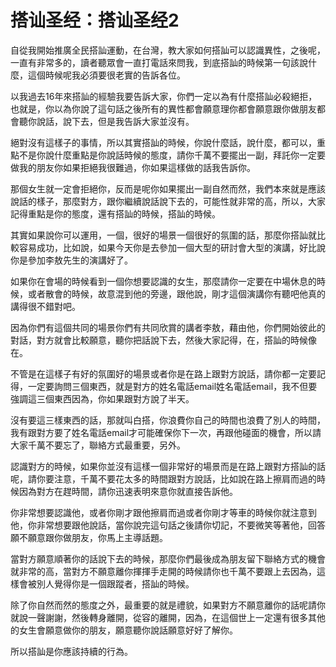# 搭讪圣经：搭讪圣经2

自從我開始推廣全民搭訕運動，在台灣，教大家如何搭訕可以認識異性，之後呢，一直有非常多的，讀者聽眾會一直打電話來問我，到底搭訕的時候第一句該說什麼，這個時候呢我必須要很老實的告訴各位。

以我過去16年來搭訕的經驗我要告訴大家，你們一定以為有什麼搭訕必殺絕拒，也就是，你以為你說了這句話之後所有的異性都會願意理你都會願意跟你做朋友都會聽你說話，說下去，但是我告訴大家並沒有。

絕對沒有這樣子的事情，所以其實搭訕的時候，你說什麼話，說什麼，都可以，重點不是你說什麼重點是你說話時候的態度，請你千萬不要擺出一副，拜託你一定要做我的朋友你如果拒絕我很難過，你如果這樣做的話我告訴你。

那個女生就一定會拒絕你，反而是呢你如果擺出一副自然而然，我們本來就是應該說話的樣子，那麼對方，跟你繼續說話說下去的，可能性就非常的高，所以，大家記得重點是你的態度，還有搭訕的時候，搭訕的時候。

其實如果說你可以運用，一個，很好的場景一個很好的氛圍的話，那麼你搭訕就比較容易成功，比如說，如果今天你是去參加一個大型的研討會大型的演講，好比說你是參加李敖先生的演講好了。

如果你在會場的時候看到一個你想要認識的女生，那麼請你一定要在中場休息的時候，或者散會的時候，故意混到他的旁邊，跟他說，剛才這個演講你有聽吧他真的講得很不錯對吧。

因為你們有這個共同的場景你們有共同欣賞的講者李敖，藉由他，你們開始彼此的對話，對方就會比較願意，聽你把話說下去，然後大家記得，在，搭訕的時候像在。

不管是在這樣子有好的氛圍好的場景或者你是在路上跟對方說話，請你都一定要記得，一定要詢問三個東西，就是對方的姓名電話email姓名電話email，我不但要強調這三個東西因為，你如果跟對方說了半天。

沒有要這三樣東西的話，那就叫白搭，你浪費你自己的時間也浪費了別人的時間，我有跟對方要了姓名電話email才可能確保你下一次，再跟他碰面的機會，所以請大家千萬不要忘了，聯絡方式最重要，另外。

認識對方的時候，如果你並沒有這樣一個非常好的場景而是在路上跟對方搭訕的話呢，請你要注意，千萬不要花太多的時間跟對方說話，比如說在路上擦肩而過的時候因為對方在趕時間，請你迅速表明來意你就直接告訴他。

你非常想要認識他，或者你剛才跟他擦肩而過或者你剛才等車的時候你就注意到他，你非常想要跟他說話，當你說完這句話之後請你切記，不要微笑等著他，回答願不願意跟你做朋友，你馬上主導話題。

當對方願意順著你的話說下去的時候，那麼你們最後成為朋友留下聯絡方式的機會就非常的高，當對方不願意離你揮揮手走開的時候請你也千萬不要跟上去因為，這樣會被別人覺得你是一個跟蹤者，搭訕的時候。

除了你自然而然的態度之外，最重要的就是禮貌，如果對方不願意離你的話呢請你就說一聲謝謝，然後轉身離開，從容的離開，因為，在這個世上一定還有很多其他的女生會願意做你的朋友，願意聽你說話願意好好了解你。

所以搭訕是你應該持續的行為。